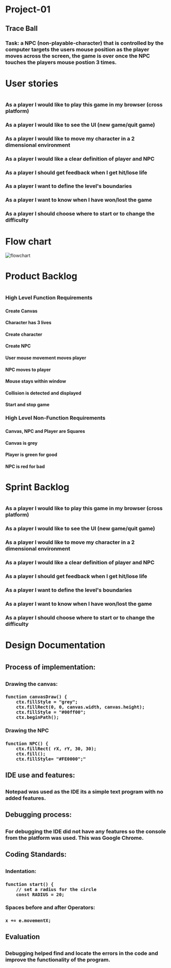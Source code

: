 # Project-01

## Trace Ball

### Task: a NPC (non-playable-character) that is controlled by the computer targets the users mouse position as the player moves across the screen, the game is over once the NPC touches the players mouse postion 3 times.

<h1> User stories <h1>
<h3> As a player I would like to play this game in my browser (cross platform) <h3>
<h3> As a player I would like to see the UI (new game/quit game) <h3>
<h3> As a player I would like to move my character in a 2 dimensional environment <h3>
<h3> As a player I would like a clear definition of player and NPC <h3>
<h3> As a player I should get feedback when I get hit/lose life <h3>
<h3> As a player I want to define the level's boundaries <h3>
<h3> As a player I want to know when I have won/lost the game <h3> 
<h3> As a player I should choose where to start or to change the difficulty <h3>


# Flow chart
![flowchart](https://github.com/Oliver-Slape/Project-01/blob/master/TraceBall.png)

<h1> Product Backlog <h1>
<h3> High Level Function Requirements <h3> 
<h4> Create Canvas <h4>
<h4> Character has 3 lives <h4>
<h4> Create character <h4>
<h4> Create NPC <h4>
<h4> User mouse movement moves player <h4> 
<h4> NPC moves to player <h4> 
<h4> Mouse stays within window <h4> 
<h4> Collision is detected and displayed <h4>
<h4> Start and stop game <h4>
<h3> High Level Non-Function Requirements <h3>
<h4> Canvas, NPC and Player are Squares <h4>
<h4> Canvas is grey <h4>
<h4> Player is green for good <h4>
<h4> NPC is red for bad <h4>
	
<h1> Sprint Backlog <h1>
<h3> As a player I would like to play this game in my browser (cross platform) <h3>
<h3> As a player I would like to see the UI (new game/quit game) <h3>
<h3> As a player I would like to move my character in a 2 dimensional environment <h3>
<h3> As a player I would like a clear definition of player and NPC <h3>
<h3> As a player I should get feedback when I get hit/lose life <h3>
<h3> As a player I want to define the level's boundaries <h3>
<h3> As a player I want to know when I have won/lost the game <h3>	
<h3> As a player I should choose where to start or to change the difficulty <h3>

<h1> Design Documentation <h1>

<h2> Process of implementation:<h2>
<h3> Drawing the canvas:<h3> 

```
function canvasDraw() {
  	ctx.fillStyle = "grey";
  	ctx.fillRect(0, 0, canvas.width, canvas.height);
  	ctx.fillStyle = "#00ff00";
  	ctx.beginPath();
```

<h3> Drawing the NPC <h3> 

```
function NPC() {
	ctx.fillRect( rX, rY, 30, 30);
	ctx.fill();
	ctx.fillStyle= "#FE0000";"
```
<h2> IDE use and features: <h2>
<h3> Notepad was used as the IDE its a simple text program with no added features. <h3>

<h2> Debugging process: <h2> 
<h3> For debugging the IDE did not have any features so the console from the platform was used. This was Google Chrome. <h3>

<h2> Coding Standards: <h2>
<h3> Indentation: <h3>
	
```
function start() {
	// set a radius for the circle
	const RADIUS = 20;
``` 
<h3> Spaces before and after Operators: <h3>
	
```
x += e.movementX;
```
<h3>
<h2> Evaluation <h2>

<h3> Debugging helped find and locate the errors in the code and improve the functionality of the program. <h3>
